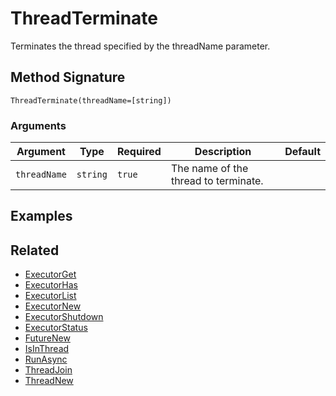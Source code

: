 # ThreadTerminate

Terminates the thread specified by the threadName parameter.

## Method Signature

```
ThreadTerminate(threadName=[string])
```

### Arguments

| Argument     | Type     | Required | Description                          | Default |
| ------------ | -------- | -------- | ------------------------------------ | ------- |
| `threadName` | `string` | `true`   | The name of the thread to terminate. |         |

## Examples

## Related

* [ExecutorGet](executorget.md)
* [ExecutorHas](executorhas.md)
* [ExecutorList](executorlist.md)
* [ExecutorNew](executornew.md)
* [ExecutorShutdown](executorshutdown.md)
* [ExecutorStatus](executorstatus.md)
* [FutureNew](futurenew.md)
* [IsInThread](isinthread.md)
* [RunAsync](runasync.md)
* [ThreadJoin](threadjoin.md)
* [ThreadNew](threadnew.md)
